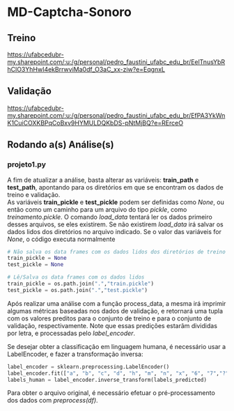 # MD-Captcha-Sonoro

## Treino
https://ufabcedubr-my.sharepoint.com/:u:/g/personal/pedro_faustini_ufabc_edu_br/EelTnusYbRhClO3YhHwI4ekBrrwviMa0df_O3aC_xx-ziw?e=EqgnxL

## Validação
https://ufabcedubr-my.sharepoint.com/:u:/g/personal/pedro_faustini_ufabc_edu_br/EfPA3YkWnK1CuiCOXKBPqCoBxv9HYMULDQKbDS-pNtMjBQ?e=RErceO

## Rodando a(s) Análise(s)
### projeto1.py
A fim de atualizar a análise, basta alterar as variáveis:
**train_path** e **test_path**, apontando para os diretórios em que se encontram os dados de treino e validação.  
As variáveis **train_pickle** e **test_pickle** podem ser definidas como *None*, ou então como um caminho para um arquivo do tipo *pickle*, como *treinamento.pickle*. O comando *load_data* tentará ler os dados primeiro desses arquivos, se eles existirem. Se não existirem *load_data* irá salvar os dados lidos dos diretórios no arquivo indicado. Se o valor das variáveis for *None*, o código executa normalmente

```python
# Não salva os data frames com os dados lidos dos diretórios de treino e validação
train_pickle = None
test_pickle = None

# Lê/Salva os data frames com os dados lidos
train_pickle = os.path.join(".","train.pickle")
test_pickle = os.path.join(".","test.pickle")
```

Após realizar uma análise com a função process_data, a mesma irá imprimir algumas 
métricas baseadas nos dados de validação, e retornará uma tupla com os valores preditos para o conjunto de treino e para o conjunto de validação, respectivamente. Note que essas predições estarãm divididas por letra, e processadas pelo *label_encoder*.

Se desejar obter a classificação em linguagem humana, é necessário usar a 
LabelEncoder, e fazer a transformação inversa:
```python
label_encoder = sklearn.preprocessing.LabelEncoder()
label_encoder.fit(["a", "b", "c", "d", "h", "m", "n", "x", "6", "7","?"])
labels_human = label_encoder.inverse_transform(labels_predicted)
```

Para obter o arquivo original, é necessário efetuar o pré-processamento dos dados com *preprocess(df)*.

